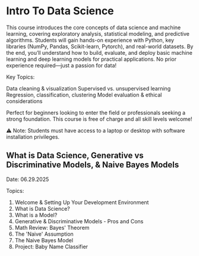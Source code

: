 # Intro To Data Science

This course introduces the core concepts of data science and machine learning, covering exploratory analysis, statistical modeling, and predictive algorithms. Students will gain hands-on experience with Python, key libraries (NumPy, Pandas, Scikit-learn, Pytorch), and real-world datasets. By the end, you’ll understand how to build, evaluate, and deploy basic machine learning and deep learning models for practical applications. No prior experience required—just a passion for data!
 
Key Topics: 

Data cleaning & visualization
Supervised vs. unsupervised learning
Regression, classification, clustering
Model evaluation & ethical considerations

 
Perfect for beginners looking to enter the field or professionals seeking a strong foundation. This course is free of charge and all skill levels welcome! 
 
⚠️ Note: Students must have access to a laptop or desktop with software installation privileges.

## What is Data Science, Generative vs Discriminative Models, & Naive Bayes Models

Date: 06.29.2025

Topics:

1. Welcome & Setting Up Your Development Environment
2. What is Data Science?
3. What is a Model?
4. Generative & Discriminative Models - Pros and Cons
5. Math Review: Bayes' Theorem
6. The 'Naive' Assumption
7. The Naive Bayes Model
8. Project: Baby Name Classifier
